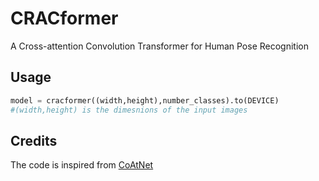 # CRACformer

A Cross-attention Convolution Transformer for Human Pose Recognition
## Usage

```python
model = cracformer((width,height),number_classes).to(DEVICE)
#(width,height) is the dimesnions of the input images
```


## Credits

The code is inspired from [CoAtNet](https://github.com/chinhsuanwu/coatnet-pytorch})
